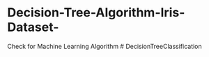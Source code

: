 # Decision-Tree-Algorithm-Iris-Dataset-
Check for Machine Learning Algorithm # DecisionTreeClassification

